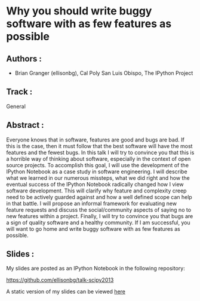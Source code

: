 
# Why you should write buggy software with as few features as possible


## Authors : 

- Brian Granger (ellisonbg), Cal Poly San Luis Obispo, The IPython Project


## Track : 

General

## Abstract : 

Everyone knows that in software, features are good and bugs are bad. If this is the case, then it must follow that the best software will have the most features and the fewest bugs. In this talk I will try to convince you that this is a horrible way of thinking about software, especially in the context of open source projects. To accomplish this goal, I will use the development of the IPython Notebook as a case study in software engineering. I will describe what we learned in our numerous missteps, what we did right and how the eventual success of the IPython Notebook radically changed how I view software development. This will clarify why feature and complexity creep need to be actively guarded against and how a well defined scope can help in that battle. I will propose an informal framework for evaluating new feature requests and discuss the social/community aspects of saying no to new features within a project. Finally, I will try to convince you that bugs are a sign of quality software and a healthy community. If I am successful, you will want to go home and write buggy software with as few features as possible.

## Slides :

My slides are posted as an IPython Notebook in the following repository:

https://github.com/ellisonbg/talk-scipy2013

A static version of my slides can be viewed [here](http://nbviewer.ipython.org/urls/raw.github.com/ellisonbg/talk-scipy2013/master/FeaturesAndScope.ipynb)

